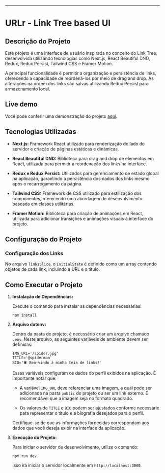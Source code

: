 
---

# URLr - Link Tree based UI

## Descrição do Projeto

Este projeto é uma interface de usuário inspirada no conceito do Link Tree, desenvolvida utilizando tecnologias como Next.js, React Beautiful DND, Redux, Redux Persist, Tailwind CSS e Framer Motion.

A principal funcionalidade é permitir a organização e persistência de links, oferecendo a capacidade de reordená-los por meio de drag and drop. As alterações na ordem dos links são salvas utilizando Redux Persist para armazenamento local.

## Live demo

Você pode conferir uma demonstração do projeto [aqui](https://urlrr.vercel.app/).

## Tecnologias Utilizadas

- **Next.js:** Framework React utilizado para renderização do lado do servidor e criação de páginas estáticas e dinâmicas.

- **React Beautiful DND:** Biblioteca para drag and drop de elementos em React, utilizada para permitir a reordenação dos links na interface.

- **Redux e Redux Persist:** Utilizados para gerenciamento de estado global na aplicação, garantindo a persistência dos dados dos links mesmo após o recarregamento da página.

- **Tailwind CSS:** Framework de CSS utilizado para estilização dos componentes, oferecendo uma abordagem de desenvolvimento baseada em classes utilitárias.

- **Framer Motion:** Biblioteca para criação de animações em React, utilizada para adicionar transições e animações visuais à interface do projeto.

## Configuração do Projeto

### Configuração dos Links

No arquivo `linksSlice`, o `initialState` é definido como um array contendo objetos de cada link, incluindo a URL e o título.

## Como Executar o Projeto

1. **Instalação de Dependências:**

   Execute o comando para instalar as dependências necessárias:
   ```
   npm install
   ```

2. **Arquivo dotenv:**

   Dentro da pasta do projeto, é necessário criar um arquivo chamado `.env`. Neste arquivo, as seguintes variáveis de ambiente devem ser definidas:
   ```
   IMG_URL='/spider.jpg'
   TITLE='@spiderman'
   BIO='🕷️ Bem-vindo à minha teia de links!'
   ```

   Essas variáveis configuram os dados do perfil exibidos na aplicação. É importante notar que:

   - A variável `IMG_URL` deve referenciar uma imagem, a qual pode ser adicionada na pasta `public` do projeto ou ser um link externo. É recomendável que a imagem seja no formato quadrado.

   - Os valores de `TITLE` e `BIO` podem ser ajustados conforme necessário para representar o título e a biografia desejados para o perfil.

   Certifique-se de que as informações fornecidas correspondam aos dados que você deseja exibir na interface da aplicação.


3. **Execução do Projeto:**

   Para iniciar o servidor de desenvolvimento, utilize o comando:
   ```
   npm run dev
   ```

   Isso irá iniciar o servidor localmente em `http://localhost:3000`.
